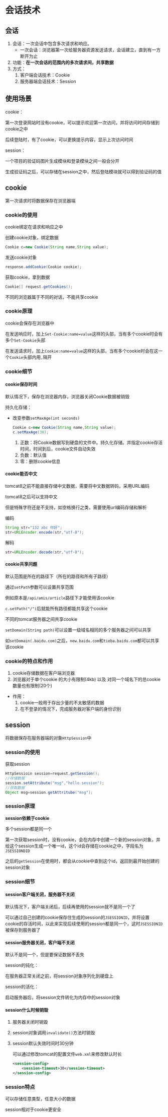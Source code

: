 # 会话技术

## 会话

1. 会话：一次会话中包含多次请求和响应。
	* 一次会话：浏览器第一次给服务器资源发送请求，会话建立，直到有一方断开为止
2. 功能：**在一次会话的范围内的多次请求间，共享数据**
3. 方式：
	1. 客户端会话技术：Cookie
	2. 服务器端会话技术：Session



## 使用场景

cookie：

第一次登录网站时没有cookie，可以提示欢迎第一次访问，并将访问时间存储到cookie之中

后续登陆时，有了cookie，可以更换提示内容，显示上次访问时间



session：

一个项目的验证码图片生成模块和登录模块之间一般会分开

生成验证码之后，可以存储在session之中，然后登陆模块就可以得到验证码的值





## cookie

第一次请求时将数据保存在浏览器端



### cookie的使用

cookie绑定在请求和响应之中



创建cookie对象，绑定数据

~~~java
Cookie c=new Cookie(String name,String value);
~~~

发送cookie对象

~~~java
response.addCookie(Cookie cookie);
~~~

获取cookie，拿到数据

~~~java
Cookie[] request.getCookies();
~~~





不同的浏览器属于不同的对话，不能共享cookie





### cookie原理

cookie会保存在浏览器中

在发送响应时，加上`Set-Cookie:name=value`这样的头部，当有多个cookie时会有多个`Set-Cookie`头部

在发送请求时，加上`Cookie:name=value`这样的头部，当有多个cookie时会在这一个`Cookie`头部内用`,`隔开





### cookie细节

#### cookie保存时间

默认情况下，保存在浏览器内存，浏览器关闭Cookie数据被销毁

持久化存储：

 * 改变参数`setMaxAge(int seconds)`

   ~~~java
   Cookie c=new Cookie(String name,String value);
   c.setMaxAge(30);
   ~~~

   1.  正数：将Cookie数据写到硬盘的文件中。持久化存储。并指定cookie存活时间，时间到后，cookie文件自动失效
   2. 负数：默认值
   3. 零：删除cookie信息



#### cookie能否中文

tomcat8之前不能直接存储中文数据，需要将中文数据转码，采用URL编码

tomcat8之后可以支持中文



但是特殊字符还是不支持，如空格换行之类，需要使用url编码存储和解析

编码

~~~java
String str="132 abc 你好";
str=URLEncoder.encode(str,"utf-8");
~~~

解码

~~~java
str=URLEncoder.decode(str,"utf-8");
~~~





#### cookie共享问题

默认范围是所在的路径下（所在的路径和所有子路径）

通过`setPath`参数可以设置共享范围



例如原本是`/api/amis/article`路径下才能使用该cookie

`c.setPath("/")`后就能所有路径都能共享这个cookie





不同的tomcat服务器之间共享cookie

`setDomain(String path)`可以设置一级域名相同的多个服务器之间可以共享

如`setDomain(.baidu.com)`之后，`new.baidu.com`和`tieba.baidu.com`都可以共享该cookie





### cookie的特点和作用

1. cookie存储数据在客户端浏览器
2. 浏览器对于单个cookie 的大小有限制(4kb) 以及 对同一个域名下的总cookie数量也有限制(20个)

* 作用：
	1. cookie一般用于存出少量的不太敏感的数据
	2. 在不登录的情况下，完成服务器对客户端的身份识别





## session

将数据保存在服务器端的对象`HttpSession`中



### session的使用

获取session

~~~java
HttpSessioin session=request.getSession();
//存储数据
session.setAttribute("msg","hello session");
//获取数据
Object msg=session.getAttritube("msg");
~~~





### session原理

**session依赖于cookie**

多个session都是同一个

第一次获取session时，没有cookie，会在内存中创建一个新的session对象，并给这个session生成一个唯一id，这个id会存储在cookie之中，字段名为`JSESSIONDID`

之后的`getSession`在使用时，都会从cookie中查到这个id，返回到最开始创建的session对象



### session细节

#### session客户端关闭，服务器不关闭

默认情况下，客户端关闭后，后续再使用的session就不是同一个了

可以通过自己创建的cookie保存住生成的session的`JSESSIONID`，并将设置cookie的存活时间，以此来实现后续使用的session都是同一个，这时`JSESSIONID`被保存到服务器了

#### session服务器关闭，客户端不关闭

默认不是同一个，但是要保证数据不丢失

session的钝化：

在服务器正常关闭之前，将session对象序列化到硬盘上

session的活化：

启动服务器后，将session文件转化为内存中的session对象



#### session什么时候销毁

1. 服务器关闭时销毁

2. session对象调用`invalidate()`方法时销毁

3. session默认失效时间时30分钟

   可以通过修改tomcat的配置文件`web.xml`来修改默认时长

   ~~~xml
   <session-config>
       <session-timeout>30</session-timeout>
   </session-config>
   ~~~

   



### session特点

可以存储任意类型，任意大小的数据

session相对于cookie更安全